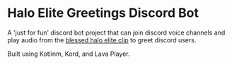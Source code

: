 # Halo Elite Greetings Discord Bot
A 'just for fun' discord bot project that can join discord voice channels and play audio from the [blessed halo elite clip](https://twitter.com/i/status/1463205815641333760) to greet discord users.

Built using Kotlinm, Kord, and Lava Player.